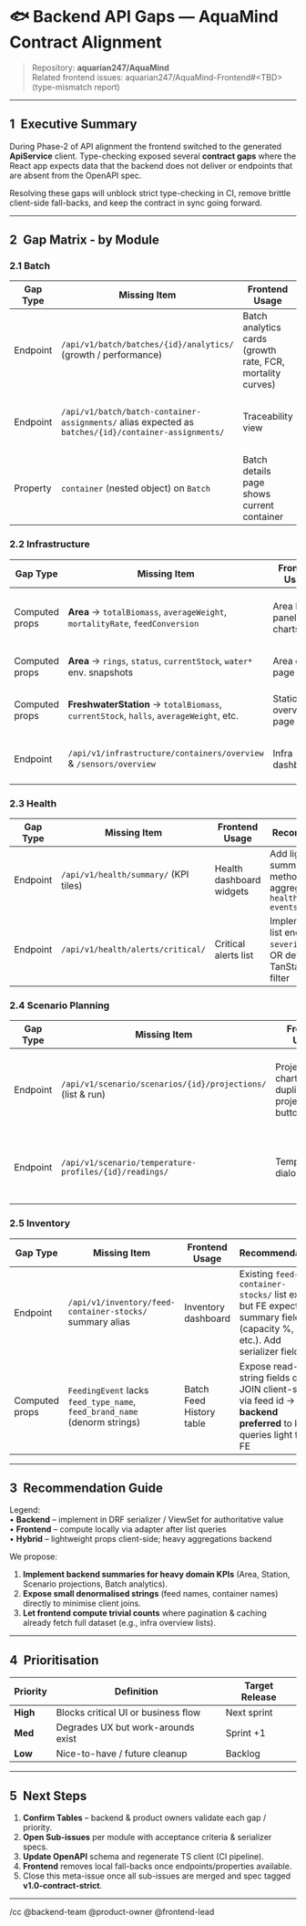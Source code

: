 # 🐟 Backend API Gaps ― AquaMind Contract Alignment

> Repository: **aquarian247/AquaMind**  
> Related frontend issues: aquarian247/AquaMind-Frontend#\<TBD> (type-mismatch report)

---

## 1 Executive Summary
During Phase-2 of API alignment the frontend switched to the generated **ApiService** client. Type-checking exposed several **contract gaps** where the React app expects data that the backend does not deliver or endpoints that are absent from the OpenAPI spec.

Resolving these gaps will unblock strict type-checking in CI, remove brittle client-side fall-backs, and keep the contract in sync going forward.

---

## 2 Gap Matrix ‑ by Module

### 2.1 Batch

| Gap Type | Missing Item | Frontend Usage | Recommendation | Priority |
|----------|--------------|----------------|----------------|----------|
| Endpoint | `/api/v1/batch/batches/{id}/analytics/` (growth / performance) | Batch analytics cards (growth rate, FCR, mortality curves) | Provide **aggregate analytics** endpoint OR document that FE should compute from growth-samples + mortality-records | High |
| Endpoint | `/api/v1/batch/batch-container-assignments/` alias expected as `batches/{id}/container-assignments/` | Traceability view | Add nested route (`batches/{id}/container-assignments/`) for convenience, or update FE to use list+filter | Med |
| Property | `container` (nested object) on `Batch` | Batch details page shows current container | Already derivable from latest assignment → expose in serializer OR FE derives via query | Med |

### 2.2 Infrastructure

| Gap Type | Missing Item | Frontend Usage | Recommendation | Priority |
|----------|--------------|----------------|----------------|----------|
| Computed props | **Area** → `totalBiomass`, `averageWeight`, `mortalityRate`, `feedConversion` | Area KPI panels & charts | Add read-only serializer fields backed by sub-queries; heavy computation – **backend preferred** | High |
| Computed props | **Area** → `rings`, `status`, `currentStock`, `water*` env. snapshots | Area detail page | Most are aggregates; consider new `/summary/` endpoint or FE compute | Med |
| Computed props | **FreshwaterStation** → `totalBiomass`, `currentStock`, `halls`, `averageWeight`, etc. | Station overview page | Provide station summary endpoint (`/stations/{id}/summary/`) returning these props | High |
| Endpoint | `/api/v1/infrastructure/containers/overview` & `/sensors/overview` | Infra dashboards | Could be client-side aggregate; **recommend FE compute** after pagination | Low |

### 2.3 Health

| Gap Type | Missing Item | Frontend Usage | Recommendation | Priority |
|----------|--------------|----------------|----------------|----------|
| Endpoint | `/api/v1/health/summary/` (KPI tiles) | Health dashboard widgets | Add lightweight summary ViewSet method or let FE aggregate from `health-sampling-events/` | Med |
| Endpoint | `/api/v1/health/alerts/critical/` | Critical alerts list | Implement filtered list endpoint (`?severity=CRITICAL`) OR define TanStack query filter | Low |

### 2.4 Scenario Planning

| Gap Type | Missing Item | Frontend Usage | Recommendation | Priority |
|----------|--------------|----------------|----------------|----------|
| Endpoint | `/api/v1/scenario/scenarios/{id}/projections/` (list & run) | Projection chart & duplicate/run-projection buttons | Implement projections ViewSet action (`projections/`, `run-projection/`) returning paginated results | High |
| Endpoint | `/api/v1/scenario/temperature-profiles/{id}/readings/` | Temp profile dialog | If readings belong to same model, add nested route; else FE can embed readings field | Med |

### 2.5 Inventory

| Gap Type | Missing Item | Frontend Usage | Recommendation | Priority |
|----------|--------------|----------------|----------------|----------|
| Endpoint | `/api/v1/inventory/feed-container-stocks/` summary alias | Inventory dashboard | Existing `feed-container-stocks/` list exists but FE expects summary fields (capacity %, etc.). Add serializer fields | Med |
| Computed props | `FeedingEvent` lacks `feed_type_name`, `feed_brand_name` (denorm strings) | Batch Feed History table | Expose read-only string fields or JOIN client-side via feed id → **backend preferred** to keep queries light for FE | Low |

---

## 3 Recommendation Guide

Legend:  
• **Backend** – implement in DRF serializer / ViewSet for authoritative value  
• **Frontend** – compute locally via adapter after list queries  
• **Hybrid** – lightweight props client-side; heavy aggregations backend

We propose:

1. **Implement backend summaries for heavy domain KPIs** (Area, Station, Scenario projections, Batch analytics).  
2. **Expose small denormalised strings** (feed names, container names) directly to minimise client joins.  
3. **Let frontend compute trivial counts** where pagination & caching already fetch full dataset (e.g., infra overview lists).

---

## 4 Prioritisation

| Priority | Definition | Target Release |
|----------|------------|----------------|
| **High** | Blocks critical UI or business flow | Next sprint |
| **Med**  | Degrades UX but work-arounds exist | Sprint +1 |
| **Low**  | Nice-to-have / future cleanup | Backlog |

---

## 5 Next Steps

1. **Confirm Tables** – backend & product owners validate each gap / priority.  
2. **Open Sub-issues** per module with acceptance criteria & serializer specs.  
3. **Update OpenAPI** schema and regenerate TS client (CI pipeline).  
4. **Frontend** removes local fall-backs once endpoints/properties available.  
5. Close this meta-issue once all sub-issues are merged and spec tagged **v1.0-contract-strict**.

---

/cc @backend-team @product-owner @frontend-lead
